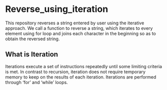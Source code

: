 # Reverse_using_iteration
This repository reverses a string entered by user using the iterative approach.
We call a function to reverse a string, which iterates to every element using for loop and joins each character in the beginning so as to obtain the reversed string. 

## What is Iteration
Iterations execute a set of instructions repeatedly until some limiting criteria is met. In contrast to recursion, iteration does not require temporary memory to keep on the results of each iteration. 
Iterations are performed through ‘for’ and ‘while’ loops. 
